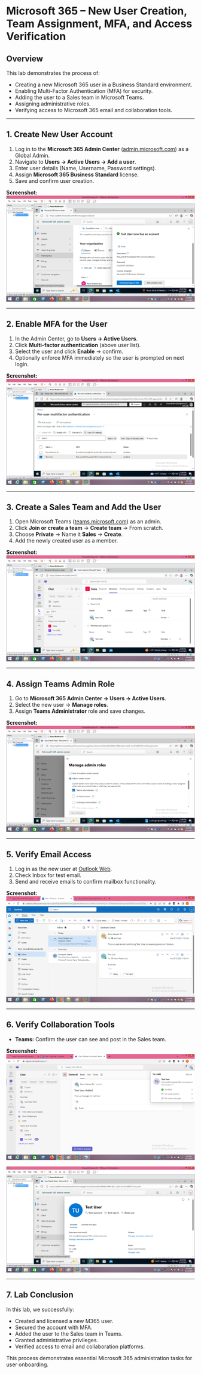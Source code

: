 # Microsoft 365 – New User Creation, Team Assignment, MFA, and Access Verification

## Overview
This lab demonstrates the process of:
- Creating a new Microsoft 365 user in a Business Standard environment.
- Enabling Multi-Factor Authentication (MFA) for security.
- Adding the user to a Sales team in Microsoft Teams.
- Assigning administrative roles.
- Verifying access to Microsoft 365 email and collaboration tools.

---

## **1. Create New User Account**
1. Log in to the **Microsoft 365 Admin Center** ([admin.microsoft.com](https://admin.microsoft.com)) as a Global Admin.
2. Navigate to **Users → Active Users → Add a user**.
3. Enter user details (Name, Username, Password settings).
4. Assign **Microsoft 365 Business Standard** license.
5. Save and confirm user creation.

**Screenshot:**  
![New User Created](screenshots/New_User_Account_Created.png)

---

## **2. Enable MFA for the User**
1. In the Admin Center, go to **Users → Active Users**.
2. Click **Multi-factor authentication** (above user list).
3. Select the user and click **Enable** → confirm.
4. Optionally enforce MFA immediately so the user is prompted on next login.

**Screenshot:**  
![MFA Enabled](screenshots/MFA_Enabled_For_Test_User.png)

---

## **3. Create a Sales Team and Add the User**
1. Open Microsoft Teams ([teams.microsoft.com](https://teams.microsoft.com)) as an admin.
2. Click **Join or create a team** → **Create team** → From scratch.
3. Choose **Private** → Name it **Sales** → **Create**.
4. Add the newly created user as a member.

**Screenshot:**  
![User Added in Teams](screenshots/Test_User_Added_in_Teams.png)

---

## **4. Assign Teams Admin Role**
1. Go to **Microsoft 365 Admin Center → Users → Active Users**.
2. Select the new user → **Manage roles**.
3. Assign **Teams Administrator** role and save changes.

**Screenshot:**  
![Teams Admin Role Assigned](screenshots/Test_User_Assigned_Teams_Admin_Role.png)

---

## **5. Verify Email Access**
1. Log in as the new user at [Outlook Web](https://outlook.office.com).
2. Check Inbox for test email.
3. Send and receive emails to confirm mailbox functionality.

**Screenshot:**  
![Outlook Email Check](screenshots/Test_User_Outlook_Sign-in_Email_Check.png)

---

## **6. Verify Collaboration Tools**
- **Teams:** Confirm the user can see and post in the Sales team.

**Screenshot:**
![Sales Team Message](screenshots/Test_User_Teams_Collaboration.png)

![Test User Profile](screenshots/Test_User_Profile.png)

---

## **7. Lab Conclusion**
In this lab, we successfully:
- Created and licensed a new M365 user.
- Secured the account with MFA.
- Added the user to the Sales team in Teams.
- Granted administrative privileges.
- Verified access to email and collaboration platforms.

This process demonstrates essential Microsoft 365 administration tasks for user onboarding.

